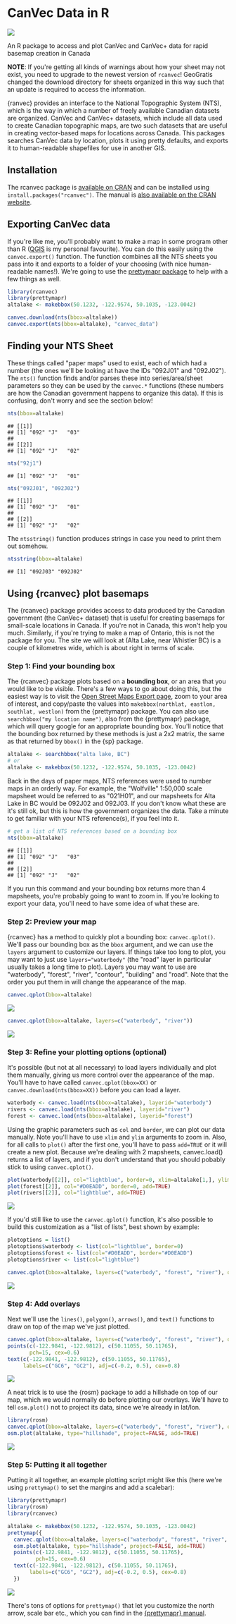 CanVec Data in R
================

[![](http://cranlogs.r-pkg.org/badges/rcanvec)](https://cran.r-project.org/package=rcanvec)

An R package to access and plot CanVec and CanVec+ data for rapid basemap creation in Canada

**NOTE**: If you're getting all kinds of warnings about how your sheet may not exist, you need to upgrade to the newest version of `rcanvec`! GeoGratis changed the download directory for sheets organized in this way such that an update is required to access the information.

{ranvec} provides an interface to the National Topographic System (NTS), which is the way in which a number of freely available Canadian datasets are organized. CanVec and CanVec+ datasets, which include all data used to create Canadian topographic maps, are two such datasets that are useful in creating vector-based maps for locations across Canada. This packages searches CanVec data by location, plots it using pretty defaults, and exports it to human-readable shapefiles for use in another GIS.

Installation
------------

The rcanvec package is [available on CRAN](https://cran.r-project.org/package=rcanvec) and can be installed using `install.packages("rcanvec")`. The manual is [also available on the CRAN website](https://cran.r-project.org/web/packages/rcanvec/rcanvec.pdf).

Exporting CanVec data
---------------------

If you're like me, you'll probably want to make a map in some program other than R ([QGIS](http://www.qgis.org/) is my personal favourite). You can do this easily using the `canvec.export()` function. The function combines all the NTS sheets you pass into it and exports to a folder of your choosing (with nice human-readable names!). We're going to use the [prettymapr package](http://paleolimbot.github.io/prettymapr) to help with a few things as well.

``` r
library(rcanvec)
library(prettymapr)
altalake <- makebbox(50.1232, -122.9574, 50.1035, -123.0042)
```

``` r
canvec.download(nts(bbox=altalake))
canvec.export(nts(bbox=altalake), "canvec_data")
```

Finding your NTS Sheet
----------------------

These things called "paper maps" used to exist, each of which had a number (the ones we'll be looking at have the IDs "092J01" and "092J02"). The `nts()` function finds and/or parses these into series/area/sheet parameters so they can be used by the `canvec.*` functions (these numbers are how the Canadian government happens to organize this data). If this is confusing, don't worry and see the section below!

``` r
nts(bbox=altalake)
```

    ## [[1]]
    ## [1] "092" "J"   "03" 
    ## 
    ## [[2]]
    ## [1] "092" "J"   "02"

``` r
nts("92j1")
```

    ## [1] "092" "J"   "01"

``` r
nts("092J01", "092J02")
```

    ## [[1]]
    ## [1] "092" "J"   "01" 
    ## 
    ## [[2]]
    ## [1] "092" "J"   "02"

The `ntsstring()` function produces strings in case you need to print them out somehow.

``` r
ntsstring(bbox=altalake)
```

    ## [1] "092J03" "092J02"

Using {rcanvec} plot basemaps
-----------------------------

The {rcanvec} package provides access to data produced by the Canadian government (the CanVec+ dataset) that is useful for creating basemaps for small-scale locations in Canada. If you're not in Canada, this won't help you much. Similarly, if you're trying to make a map of Ontario, this is not the package for you. The site we will look at (Alta Lake, near Whistler BC) is a couple of kilometres wide, which is about right in terms of scale.

### Step 1: Find your bounding box

The {rcanvec} package plots based on a **bounding box**, or an area that you would like to be visible. There's a few ways to go about doing this, but the easiest way is to visit the [Open Street Maps Export page](http://www.openstreetmap.org/export), zoom to your area of interest, and copy/paste the values into `makebbox(northlat, eastlon, southlat, westlon)` from the {prettymapr} package. You can also use `searchbbox("my location name")`, also from the {prettymapr} package, which will query google for an appropriate bounding box. You'll notice that the bounding box returned by these methods is just a 2x2 matrix, the same as that returned by `bbox()` in the {sp} package.

``` r
altalake <- searchbbox("alta lake, BC")
# or
altalake <- makebbox(50.1232, -122.9574, 50.1035, -123.0042)
```

Back in the days of paper maps, NTS references were used to number maps in an orderly way. For example, the "Wolfville" 1:50,000 scale mapsheet would be referred to as "021H01", and our mapsheets for Alta Lake in BC would be 092J02 and 092J03. If you don't know what these are it's still ok, but this is how the government organizes the data. Take a minute to get familiar with your NTS reference(s), if you feel into it.

``` r
# get a list of NTS references based on a bounding box
nts(bbox=altalake)
```

    ## [[1]]
    ## [1] "092" "J"   "03" 
    ## 
    ## [[2]]
    ## [1] "092" "J"   "02"

If you run this command and your bounding box returns more than 4 mapsheets, you're probably going to want to zoom in. If you're looking to export your data, you'll need to have some idea of what these are.

### Step 2: Preview your map

{rcanvec} has a method to quickly plot a bounding box: `canvec.qplot()`. We'll pass our bounding box as the `bbox` argument, and we can use the `layers` argument to customize our layers. If things take too long to plot, you may want to just use `layers="waterbody"` (the "road" layer in particular usually takes a long time to plot). Layers you may want to use are "waterbody", "forest", "river", "contour", "building" and "road". Note that the order you put them in will change the appearance of the map.

``` r
canvec.qplot(bbox=altalake)
```

![](README_files/figure-markdown_github/unnamed-chunk-7-1.png)

``` r
canvec.qplot(bbox=altalake, layers=c("waterbody", "river"))
```

![](README_files/figure-markdown_github/unnamed-chunk-7-2.png)

### Step 3: Refine your plotting options (optional)

It's possible (but not at all necessary) to load layers individually and plot them manually, giving us more control over the appearance of the map. You'll have to have called `canvec.qplot(bbox=XX)` or `canvec.download(nts(bbox=XX))` before you can load a layer.

``` r
waterbody <- canvec.load(nts(bbox=altalake), layerid="waterbody")
rivers <- canvec.load(nts(bbox=altalake), layerid="river")
forest <- canvec.load(nts(bbox=altalake), layerid="forest")
```

Using the graphic parameters such as `col` and `border`, we can plot our data manually. Note you'll have to use `xlim` and `ylim` arguments to zoom in. Also, for all calls to `plot()` after the first one, you'll have to pass `add=TRUE` or it will create a new plot. Because we're dealing with 2 mapsheets, canvec.load() returns a list of layers, and if you don't understand that you should pobably stick to using `canvec.qplot()`.

``` r
plot(waterbody[[2]], col="lightblue", border=0, xlim=altalake[1,], ylim=altalake[2,])
plot(forest[[2]], col="#D0EADD", border=0, add=TRUE)
plot(rivers[[2]], col="lightblue", add=TRUE)
```

![](README_files/figure-markdown_github/unnamed-chunk-9-1.png)

If you'd still like to use the `canvec.qplot()` function, it's also possible to build this customization as a "list of lists", best shown by example:

``` r
plotoptions = list()
plotoptions$waterbody <- list(col="lightblue", border=0)
plotoptions$forest <- list(col="#D0EADD", border="#D0EADD")
plotoptions$river <- list(col="lightblue")

canvec.qplot(bbox=altalake, layers=c("waterbody", "forest", "river"), options=plotoptions)
```

![](README_files/figure-markdown_github/unnamed-chunk-10-1.png)

### Step 4: Add overlays

Next we'll use the `lines()`, `polygon()`, `arrows()`, and `text()` functions to draw on top of the map we've just plotted.

``` r
canvec.qplot(bbox=altalake, layers=c("waterbody", "forest", "river"), options=plotoptions)
points(c(-122.9841, -122.9812), c(50.11055, 50.11765), 
       pch=15, cex=0.6)
text(c(-122.9841, -122.9812), c(50.11055, 50.11765), 
     labels=c("GC6", "GC2"), adj=c(-0.2, 0.5), cex=0.8)
```

![](README_files/figure-markdown_github/unnamed-chunk-11-1.png)

A neat trick is to use the {rosm} package to add a hillshade on top of our map, which we would normally do before plotting our overlays. We'll have to tell `osm.plot()` not to project its data, since we're already in lat/lon.

``` r
library(rosm)
canvec.qplot(bbox=altalake, layers=c("waterbody", "forest", "river"), options=plotoptions)
osm.plot(altalake, type="hillshade", project=FALSE, add=TRUE)
```

![](README_files/figure-markdown_github/unnamed-chunk-12-1.png)

### Step 5: Putting it all together

Putting it all together, an example plotting script might like this (here we're using `prettymap()` to set the margins and add a scalebar):

``` r
library(prettymapr)
library(rosm)
library(rcanvec)

altalake <- makebbox(50.1232, -122.9574, 50.1035, -123.0042)
prettymap({
  canvec.qplot(bbox=altalake, layers=c("waterbody", "forest", "river", "road"))
  osm.plot(altalake, type="hillshade", project=FALSE, add=TRUE)
  points(c(-122.9841, -122.9812), c(50.11055, 50.11765), 
         pch=15, cex=0.6)
  text(c(-122.9841, -122.9812), c(50.11055, 50.11765), 
       labels=c("GC6", "GC2"), adj=c(-0.2, 0.5), cex=0.8)
  })
```

![](README_files/figure-markdown_github/unnamed-chunk-13-1.png)

There's tons of options for `prettymap()` that let you customize the north arrow, scale bar etc., which you can find in the [{prettymapr} manual](https://cran.r-project.org/web/packages/prettymapr/prettymapr.pdf).
